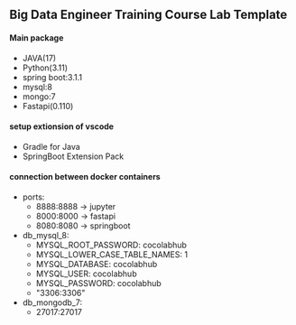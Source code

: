 ## Big Data Engineer Training Course Lab Template
#### Main package
- JAVA(17)
- Python(3.11)
- spring boot:3.1.1
- mysql:8
- mongo:7
- Fastapi(0.110)

#### setup extionsion of vscode
- Gradle for Java
- SpringBoot Extension Pack

#### connection between docker containers
- ports:
  - 8888:8888  -> jupyter
  - 8000:8000  -> fastapi
  - 8080:8080  -> springboot
- db_mysql_8:
  - MYSQL_ROOT_PASSWORD: cocolabhub
  - MYSQL_LOWER_CASE_TABLE_NAMES: 1      
  - MYSQL_DATABASE: cocolabhub
  - MYSQL_USER: cocolabhub
  - MYSQL_PASSWORD: cocolabhub
  - "3306:3306"  
- db_mongodb_7:
  - 27017:27017   
